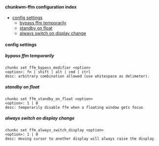 #### chunkwm-ffm configuration index

* [config settings](#config-settings)
  * [bypass ffm temporarily](#bypass-ffm-temporarily)
  * [standby on float](#standby-on-float)
  * [always switch on display change](#always-switch-on-display-change)

#### config settings

##### bypass ffm temporarily

    chunkc set ffm_bypass_modifier <option>
    <option>: fn | shift | alt | cmd | ctrl
    desc: arbitrary combination allowed (use whitespace as delimeter).

##### standby on float

    chunkc set ffm_standby_on_float <option>
    <option>: 1 | 0
    desc: temporarily disable ffm when a floating window gets focus

##### always switch on display change

    chunkc set ffm_always_switch_display <option>
    <option>: 1 | 0
    desc: moving cursor to another display will always raise the display
